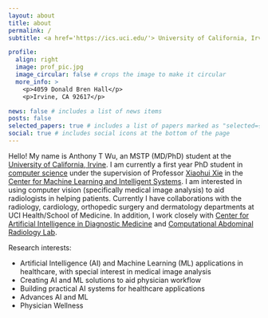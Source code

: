 ```yaml
---
layout: about
title: about
permalink: /
subtitle: <a href='https://ics.uci.edu/'> University of California, Irvine | Department of Computer Science</a> <br><a href='https://medschool.uci.edu/'> University of California, Irvine School of Medicine</a>

profile:
  align: right
  image: prof_pic.jpg
  image_circular: false # crops the image to make it circular
  more_info: >
    <p>4059 Donald Bren Hall</p>
    <p>Irvine, CA 92617</p>

news: false # includes a list of news items
posts: false
selected_papers: true # includes a list of papers marked as "selected={true}"
social: true # includes social icons at the bottom of the page
---
```


Hello! My name is Anthony T Wu, an MSTP (MD/PhD) student at the [University of California, Irvine](https://medschool.uci.edu/). I am currently a first year PhD student in [computer science](https://ics.uci.edu/) under the supervision of Professor [Xiaohui Xie](https://ics.uci.edu/~xhx/) in the [Center for Machine Learning and Intelligent Systems](https://cml.ics.uci.edu/). I am interested in using computer vision (specifically medical image analysis) to aid radiologists in helping patients. Currently I have collaborations with the radiology, cardiology, orthopedic surgery and dermatology departments at UCI Health/School of Medicine. In addition, I work closely with [Center for Artificial Intelligence in Diagnostic Medicine](https://www.caidm.som.uci.edu/) and [Computational Abdominal Radiology Lab](https://faculty.sites.uci.edu/carlab/).

Research interests:
- Artificial Intelligence (AI) and Machine Learning (ML) applications in healthcare, with special interest in medical image analysis
- Creating AI and ML solutions to aid physician workflow
- Building practical AI systems for healthcare applications
- Advances AI and ML
- Physician Wellness